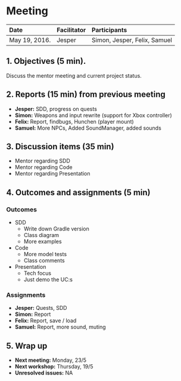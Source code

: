# Meeting
| Date | Facilitator | Participants |
|:---|:---|:---|
| May 19, 2016. | Jesper | Simon, Jesper, Felix, Samuel |

## 1. Objectives (5 min).
Discuss the mentor meeting and current project status.

## 2. Reports (15 min) from previous meeting
* **Jesper:** SDD, progress on quests
* **Simon:** Weapons and input rewrite (support for Xbox controller)
* **Felix:** Report, findbugs, Hunchen (player mount)
* **Samuel:** More NPCs, Added SoundManager, added sounds

## 3. Discussion items (35 min)
* Mentor regarding SDD
* Mentor regarding Code
* Mentor regarding Presentation

## 4. Outcomes and assignments (5 min)
### Outcomes
* SDD
	* Write down Gradle version
	* Class diagram
	* More examples
* Code
	* More model tests
	* Class comments
* Presentation
	* Tech focus
	* Just demo the UC:s

### Assignments
* **Jesper:** Quests, SDD
* **Simon:** Report
* **Felix:** Report, save / load
* **Samuel:** Report, more sound, muting

## 5. Wrap up
* **Next meeting:** Monday, 23/5
* **Next workshop:** Thursday, 19/5
* **Unresolved issues:** NA
